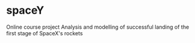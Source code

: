 # spaceY
Online course project
Analysis and modelling of successful landing of the first stage of SpaceX's rockets
